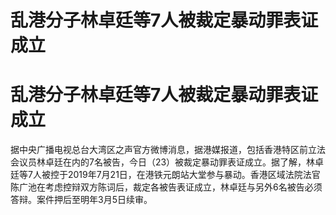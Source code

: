 # 乱港分子林卓廷等7人被裁定暴动罪表证成立

# 乱港分子林卓廷等7人被裁定暴动罪表证成立

据中央广播电视总台大湾区之声官方微博消息，据港媒报道，包括香港特区前立法会议员林卓廷在内的7名被告，今日（23）被裁定暴动罪表证成立。据了解，林卓廷等7人被控于2019年7月21日，在港铁元朗站大堂参与暴动。香港区域法院法官陈广池在考虑控辩双方陈词后，裁定各被告表证成立，林卓廷与另外6名被告必须答辩。案件押后至明年3月5日续审。

